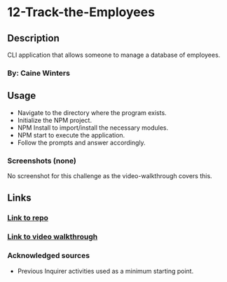 # 12-Track-the-Employees
## Description
CLI application that allows someone to manage a database of employees.


### By: Caine Winters

## Usage
- Navigate to the directory where the program exists.
- Initialize the NPM project.
- NPM Install to import/install the necessary modules.
- NPM start to execute the application.
- Follow the prompts and answer accordingly.

### Screenshots (none)
No screenshot for this challenge as the video-walkthrough covers this.

## Links
### [Link to repo](https://github.com/elcaine/https://github.com/elcaine/12-Track-the-Employees)
### [Link to video walkthrough](https://youtu.be/DPfiUVkATF8)

### Acknowledged sources
- Previous Inquirer activities used as a minimum starting point.